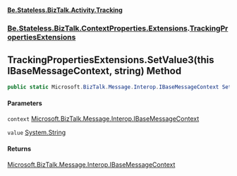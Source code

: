 #### [Be.Stateless.BizTalk.Activity.Tracking](README.md 'README')
### [Be.Stateless.BizTalk.ContextProperties.Extensions](Be.Stateless.BizTalk.ContextProperties.Extensions.md 'Be.Stateless.BizTalk.ContextProperties.Extensions').[TrackingPropertiesExtensions](TrackingPropertiesExtensions.md 'Be.Stateless.BizTalk.ContextProperties.Extensions.TrackingPropertiesExtensions')

## TrackingPropertiesExtensions.SetValue3(this IBaseMessageContext, string) Method

```csharp
public static Microsoft.BizTalk.Message.Interop.IBaseMessageContext SetValue3(this Microsoft.BizTalk.Message.Interop.IBaseMessageContext context, string value);
```
#### Parameters

<a name='Be.Stateless.BizTalk.ContextProperties.Extensions.TrackingPropertiesExtensions.SetValue3(thisMicrosoft.BizTalk.Message.Interop.IBaseMessageContext,string).context'></a>

`context` [Microsoft.BizTalk.Message.Interop.IBaseMessageContext](https://docs.microsoft.com/en-us/dotnet/api/Microsoft.BizTalk.Message.Interop.IBaseMessageContext 'Microsoft.BizTalk.Message.Interop.IBaseMessageContext')

<a name='Be.Stateless.BizTalk.ContextProperties.Extensions.TrackingPropertiesExtensions.SetValue3(thisMicrosoft.BizTalk.Message.Interop.IBaseMessageContext,string).value'></a>

`value` [System.String](https://docs.microsoft.com/en-us/dotnet/api/System.String 'System.String')

#### Returns
[Microsoft.BizTalk.Message.Interop.IBaseMessageContext](https://docs.microsoft.com/en-us/dotnet/api/Microsoft.BizTalk.Message.Interop.IBaseMessageContext 'Microsoft.BizTalk.Message.Interop.IBaseMessageContext')